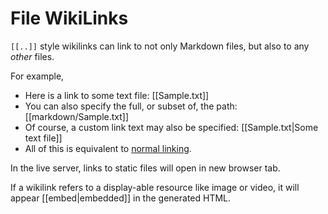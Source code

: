 # File WikiLinks

`[[..]]` style wikilinks can link to not only Markdown files, but also to any *other* files.

For example,

- Here is a link to some text file: [[Sample.txt]]
- You can also specify the full, or subset of, the path: [[markdown/Sample.txt]]
- Of course, a custom link text may also be specified: [[Sample.txt|Some text file]]
- All of this is equivalent to [normal linking](./Sample.txt).

In the live server, links to static files will open in new browser tab.

If a wikilink refers to a display-able resource like image or video, it will appear [[embed|embedded]] in the generated HTML.
